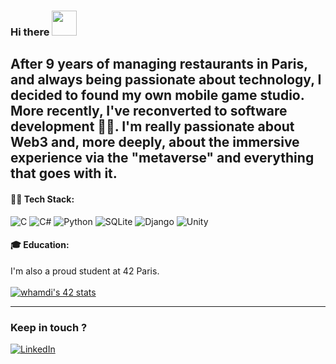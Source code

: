 ### Hi there <IMG SRC="https://raw.githubusercontent.com/blackcater/blackcater/main/images/Hi.gif" width="40px" height="40px">

After 9 years of managing restaurants in Paris, and always being passionate about technology, I decided to found my own mobile game studio. More recently, I've reconverted to software development 🧑‍💻.
I'm really passionate about Web3 and, more deeply, about the immersive experience via the "metaverse" and everything that goes with it.
---

#### 🧑‍💻 Tech Stack:
![C](https://img.shields.io/badge/c-%2300599C.svg?style=for-the-badge&logo=c&logoColor=white)
![C#](https://img.shields.io/badge/c%23-%23239120.svg?style=for-the-badge&logo=csharp&logoColor=white)
![Python](https://img.shields.io/badge/python-3670A0?style=for-the-badge&logo=python&logoColor=ffdd54)
![SQLite](https://img.shields.io/badge/sqlite-%2307405e.svg?style=for-the-badge&logo=sqlite&logoColor=white)
![Django](https://img.shields.io/badge/django-%23092E20.svg?style=for-the-badge&logo=django&logoColor=white)
![Unity](https://img.shields.io/badge/unity-%23000000.svg?style=for-the-badge&logo=unity&logoColor=white)

#### 🎓 Education:
I'm also a proud student at 42 Paris.<br> <br>
<a href="https://github.com/oakoudad/badge42"><img src="https://badge.mediaplus.ma/landscapes/whamdi?1337Badge=off&UM6P=off" alt="whamdi's 42 stats" /></a>

---
### Keep in touch ? <br>
[![LinkedIn](https://img.shields.io/badge/LinkedIn-0077B5?style=for-the-badge&logo=linkedin&logoColor=white)]([https://www.linkedin.com/in/your-linkedin-username/](https://www.linkedin.com/in/warren-hamdi-1253b878/)https://www.linkedin.com/in/warren-hamdi-1253b878/)
